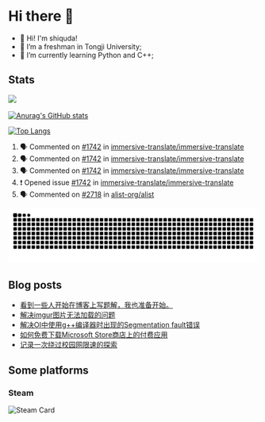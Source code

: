 # Hi there 👋

- 👋 Hi! I'm shiquda!
- 📖 I’m a freshman in Tongji University;
- 🌱 I’m currently learning Python and C++;

## Stats

![](https://komarev.com/ghpvc/?username=shiquda)

[![Anurag's GitHub stats](https://github-readme-stats.vercel.app/api?username=shiquda&theme=vue-dark&show_icons=true)](https://github.com/anuraghazra/github-readme-stats)

[![Top Langs](https://github-readme-stats.vercel.app/api/top-langs/?username=shiquda&theme=vue-dark&show_icons=true&hide=SCSS)](https://github.com/anuraghazra/github-readme-stats)

<!--START_SECTION:activity-->
1. 🗣 Commented on [#1742](https://github.com/immersive-translate/immersive-translate/issues/1742#issuecomment-2130730061) in [immersive-translate/immersive-translate](https://github.com/immersive-translate/immersive-translate)
2. 🗣 Commented on [#1742](https://github.com/immersive-translate/immersive-translate/issues/1742#issuecomment-2130705592) in [immersive-translate/immersive-translate](https://github.com/immersive-translate/immersive-translate)
3. 🗣 Commented on [#1742](https://github.com/immersive-translate/immersive-translate/issues/1742#issuecomment-2130693816) in [immersive-translate/immersive-translate](https://github.com/immersive-translate/immersive-translate)
4. ❗ Opened issue [#1742](https://github.com/immersive-translate/immersive-translate/issues/1742) in [immersive-translate/immersive-translate](https://github.com/immersive-translate/immersive-translate)
5. 🗣 Commented on [#2718](https://github.com/alist-org/alist/issues/2718#issuecomment-2072362990) in [alist-org/alist](https://github.com/alist-org/alist)
<!--END_SECTION:activity-->

<picture>
  <source media="(prefers-color-scheme: dark)" srcset="https://raw.githubusercontent.com/shiquda/shiquda/output/github-contribution-grid-snake-dark.svg">
  <source media="(prefers-color-scheme: light)" srcset="https://raw.githubusercontent.com/shiquda/shiquda/output/github-contribution-grid-snake.svg">
  <img alt="github contribution grid snake animation" src="https://raw.githubusercontent.com/shiquda/shiquda/output/github-contribution-grid-snake.svg">
</picture>

## Blog posts
<!-- BLOG-POST-LIST:START -->
- [看到一些人开始在博客上写题解，我也准备开始。](https://shiquda.link/solution-project-start)
- [解决imgur图片无法加载的问题](https://shiquda.link/load-imgur-images)
- [解决OI中使用g++编译器时出现的Segmentation fault错误](https://shiquda.link/solve-segmentation-fault)
- [如何免费下载Microsoft Store商店上的付费应用](https://shiquda.link/how-to-download-apps-on-ms-store-for-free)
- [记录一次绕过校园网限速的探索](https://shiquda.link/bypass-college-network-rate-limit)
<!-- BLOG-POST-LIST:END -->

## Some platforms

### Steam

![Steam Card](https://card.yuy1n.io/card/76561199045221076/tokyonight,en,bg-FF0000-0033FF,games)

<!--
**shiquda/shiquda** is a ✨ _special_ ✨ repository because its `README.md` (this file) appears on your GitHub profile.

Here are some ideas to get you started:

- 🔭 I’m currently working on ...
- 🌱 I’m currently learning ...
- 👯 I’m looking to collaborate on ...
- 🤔 I’m looking for help with ...
- 💬 Ask me about ...
- 📫 How to reach me: ...
- 😄 Pronouns: ...
- ⚡ Fun fact: ...
-->
